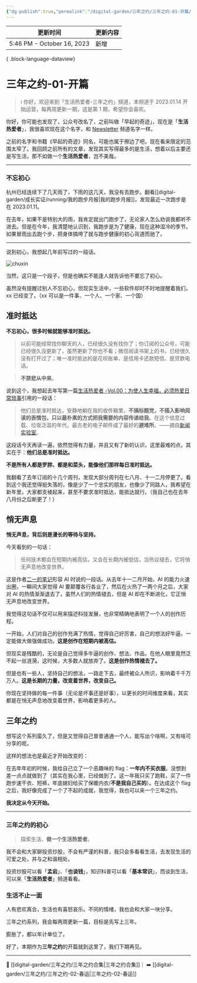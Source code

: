 ```yaml
---
{"dg-publish":true,"permalink":"/digital-garden/三年之约/三年之约-01-开篇/"}
---
```



| 更新时间                       | 更新内容 |
| -------------------------- | ---- |
| 5:46 PM - October 16, 2023 | 新增   |

{ .block-language-dataview}

# 三年之约-01-开篇

> ℹ️ 你好，欢迎来到「生活热爱者-三年之约」频道，本频道于 2023.01.14 开始运营，每两周更新一期，这是第 1 期，希望你会喜欢。

你好，你可能也发现了，公众号改名了，之前叫做「早起的奇迹」，现在是「**生活热爱者**」，我很喜欢现在这个名字，和 [Newsletter](https://kebafa.zhubai.love) 频道名字一样。

之前的名字和书籍《早起的奇迹》同名，可能也属于擦边了吧，现在看来限定的范围太窄了。我回顾之前所有的文章，发现其实写得最多的是生活，想着以后主要还是写生活，那不如做一个**生活热爱者**，岂不美哉。

---

### 不忘初心

杭州已经连续下了几天雨了，下雨的这几天，我没有去跑步。翻看[[digital-garden/成长实证/running/我的跑步月报\|我的跑步月报]]，发现最近一次跑步是在 2023.01.11。

在去年，如果不是特别大的雨，我肯定就出门跑步了，无论家人怎么劝说我都听不进去。但是在今年，我清楚地认识到，我跑步是为了健康，现在这种湿冷的季节，如果冒雨出去跑个步，把身体搞垮了就与跑步健康的初心背道而驰了。

---

说到初心，我想起几年前写过的一段话。

![chuxin](https://100-1258489360.cos.ap-shanghai.myqcloud.com/image-20230130130857501.png)

当然，这只是一个段子，但是也确实不能逢人就告诉他不要忘了初心。

虽然没有提醒过别人不忘初心，但现实生活中，一些软件却时不时地提醒着我们，xx 已经变了。（xx 可以是一件事、一个人、一个家、一个国）

## 准时抵达

**不忘初心，很多时候就能够准时抵达。**

> 以前可能经常找你聊天的人，已经很久没有找你了；你订阅的公众号，可能已经很久没更新了，虽然更新了你也不看；微信阅读书架上的书，已经很久没有打开过了；唯一准时抵达的是花呗账单、是信用卡还款短信、是贷款电话。

> **不禁悲从中来**。

说到这个，我想起去年写第一篇[生活热爱者 -Vol.00：为使人生幸福，必须热爱日常琐事](https://kebafa.zhubai.love/posts/2154679707290738688)引用的一段话：

> 他们总是准时抵达，安静地躺在我的收件箱里，**不搞标题党，不插入影响阅读的表情包，只以最朴素的方式把我需要的内容传递给我**。在这个信息过载、垃圾泛滥的年代，最古老的电子邮件成了最好的**避难所**。——摘自[新闻实验室](https://fangkc.cn/2016/10/newslab/)。

这段话今天再读一遍，依然觉得有力量，并且又有了新的认识，这里最难的点，其实在于：**他们总是准时抵达。**

**不是所有人都是罗胖、都是和菜头，能像他们那样每日准时抵达。**

我翻看了去年订阅的十几个周刊，发现大部分周刊在七八月、十一二月停更了。看到这个我还觉得挺失落的，像是少了一个忠实的朋友，也像少了同路人，我希望在新年里，大家都支棱起来，甚至不要求准时抵达，能抵达就行。（我自己也在去年八月份之后断更了！）

## 悄无声息

**悄无声息，背后则是漫长的等待与坚持。**

今天看到的一句话：

> 任何技术都会在短期内被高估，又会在长期内被低估，当热议褪去，它将悄无声息地改变世界。

这是作者[二一的笔记](https://space.bilibili.com/319417)形容 AI 时说的一段话。从去年十一二月开始，AI 的能力火速出圈，一瞬间大家觉得 AI 要颠覆各行各业了，然后在火热了一两个月之后，大家对 AI 的热情渐渐退去了，虽然人们的热情褪去，但是 AI 却在不断进化，它正悄无声息地改变世界。

我觉得这句话不仅可以用来描述科技发展，也非常精确地表明了一个人的创作历程。

一开始，人们对自己的创作充满了热情，觉得自己好厉害，自己的想法好牛逼，一定能做大做强做成功。**这是创作在短期内被高估。**

但现实是残酷的，无论是自己觉得多牛逼的创作、想法、作品，在他人眼里竟然泛不起一丝涟漪，这时候，大多数人就放弃了。**这是创作热情褪去了。**

但是也有一些人，坚持自己的想法，一路走下去，最终被众人所识，影响着千千万万人。**这是长期的力量，改变着世界，改变自己。**

你现在坚持做的每一件事（无论是坏事还是好事），以更长的时间维度来看，其实都是在悄无声息地改变着世界，影响着更多的人。

## 三年之约

想写这个系列蛮久了，但是又觉得自己普普通通一个人，能写出个啥啊，又有啥可分享的呢。

这样的想法也是最近才开始改变的：

在去年年初的时候，我给自己立了一个恶趣味的 flag：**一年内不买衣服**。没想到差一点点就做到了（其实在我心里，已经做到了。这一年我只买了跑鞋，买了一件跑步速干衣、短裤，年底媳妇给买了保暖内衣/**不是我自己买的**）。在达成这个 flag 之后，我好像完成了一个了不起的成就，我觉得，我也可以来一个三年之约。

**我决定从今天开始。**

---

### 三年之约的初心

> 探索生活、**做一个生活热爱者**。

我不会和大家聊投资炒股，不会有严谨的科普，我只会多看看生活，去发现生活的可爱之处，并与之和谐相处。

投资炒股可以看「**孟岩**」、「**也谈钱**」，知识科普可以看「**基本常识**」，而谈到生活，可以来「**生活热爱者**」频道看看。

### 生活不止一面

人有悲欢离合，生活也有喜怒哀乐。不同的情绪，我也会和大家一块分享。

三年之约系列，我会每两周更新一篇，目标是先写上三年。

膨胀了，都以年计单位了。

好了，本期作为**三年之约**的开篇就到这里了，我们下期再见。

---

📑 [[digital-garden/三年之约/三年之约合集\|三年之约合集]]｜ ➡️ [[digital-garden/三年之约/三年之约-02-春运\|三年之约-02-春运]]
